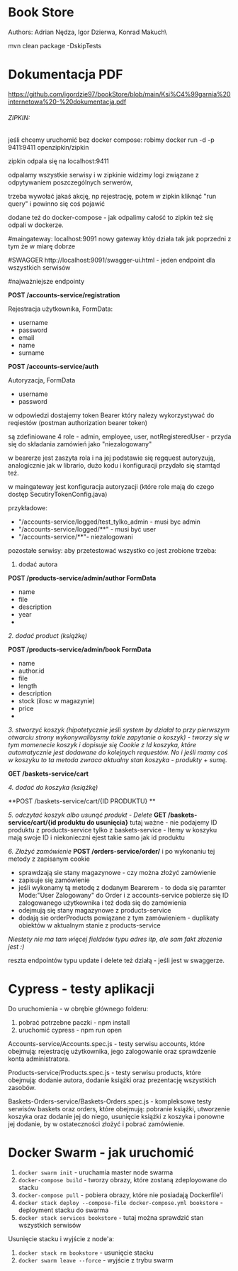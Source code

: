 # Book Store
Authors: Adrian Nędza, Igor Dzierwa, Konrad Makuch\

mvn clean package -DskipTests

# Dokumentacja PDF
https://github.com/igordzie97/bookStore/blob/main/Ksi%C4%99garnia%20internetowa%20-%20dokumentacja.pdf

###### ZIPKIN:
jeśli chcemy uruchomić bez docker compose:
robimy docker run -d -p 9411:9411 openzipkin/zipkin

zipkin odpala się na localhost:9411

odpalamy wszystkie serwisy i w zipkinie widzimy logi związane z odpytywaniem poszczególnych serwerów,

trzeba wywołać jakaś akcję, np rejestrację, potem w zipkin kliknąć "run query" i powinno się coś pojawić

dodane też do docker-compose - jak odpalimy całość to zipkin też się odpali w dockerze.


#maingateway: localhost:9091
nowy gateway któy działa tak jak poprzedni z tym że w miarę dobrze

#SWAGGER
http://localhost:9091/swagger-ui.html - jeden endpoint dla wszystkich serwisów

#najważniejsze endpointy

**POST /accounts-service/registration**

Rejestracja użytkownika, FormData:
 - username
 - password
 - email
 - name
 - surname

**POST /accounts-service/auth**

Autoryzacja, FormData
- username
- password

w odpowiedzi dostajemy token Bearer
który nalezy wykorzystywać do reqiestów
(postman authorization bearer token)

są zdefiniowane 4 role - admin, employee, user, notRegisteredUser - przyda się do składania zamówień jako "niezalogowany"

w bearerze jest zaszyta rola i na jej podstawie się regquest autoryzują, analogicznie jak w librario, dużo kodu i konfiguracji przydało się stamtąd też.

w maingateway jest konfiguracja autoryzacji (które role mają do czego dostęp SecutiryTokenConfig.java)

przykładowe:
 - "/accounts-service/logged/test_tylko_admin - musi byc admin
 - "/accounts-service/logged/**" - musi być user
 - "/accounts-service/**"- niezalogowani


pozostałe serwisy:
aby przetestować wszystko co jest zrobione trzeba:  
1. dodać autora   

**POST /products-service/admin/author FormData**
- name
- file
- description
- year
-
*2. dodać product (książkę)*

**POST /products-service/admin/book FormData**
- name
- author.id
- file
- length
- description
- stock (ilosc w magazynie)
- price
-
*3. stworzyć koszyk (hipotetycznie jeśli system by działał to przy pierwszym otwarciu strony wykonywalibysmy takie zapytanie o koszyk) - tworzy się w tym momenecie koszyk i dopisuje się Cookie z Id koszyka, które automatycznie jest dodawane do kolejnych requestów. No i jeśli mamy coś w koszyku to ta metoda zwraca aktualny stan koszyka - produkty + sumę.*

**GET /baskets-service/cart**

*4. dodać do koszyka (książkę)*

**POST /baskets-service/cart/{ID PRODUKTU} **

*5. odczytać koszyk albo usunąć produkt - Delete*
**GET /baskets-service/cart/{id produktu do usunięcia}**
tutaj ważne - nie podajemy ID produktu z products-service tylko z baskets-service - Itemy w koszyku mają swoje ID i niekonieczni ejest takie samo jak id produktu

*6. Złożyć zamówienie*
**POST /orders-service/order/**
i po wykonaniu tej metody z zapisanym cookie
- sprawdzają sie stany magazynowe - czy można złożyć zamówienie
- zapisuje się zamówienie
- jeśli wykonamy tą metodę z dodanym Bearerem - to doda się paramter Mode:"User Zalogowany" do Order i z accounts-service pobierze się ID zalogowanego użytkownika i też doda się do zamówienia
- odejmują się stany magazynowe z products-service
- dodają sie orderProducts powiązane z tym zamówieniem - duplikaty obiektów w aktualnym stanie z products-service

*Niestety nie ma tam więcej fieldsów typu adres itp, ale sam fakt złozenia jest :)*

reszta endpointów typu update i delete też działą - jeśli jest w swaggerze.

# Cypress - testy aplikacji
Do uruchomienia - w obrębie głównego folderu:
1) pobrać potrzebne paczki - npm install
2) uruchomić cypress - npm run open

Accounts-service/Accounts.spec.js - testy serwisu accounts, które obejmują: rejestrację użytkownika, jego zalogowanie oraz sprawdzenie konta administratora.

Products-service/Products.spec.js - testy serwisu products, które obejmują: dodanie autora, dodanie książki oraz prezentację wszystkich zasobów.

Baskets-Orders-service/Baskets-Orders.spec.js - kompleksowe testy serwisów baskets oraz orders, które obejmują: pobranie książki, utworzenie koszyka oraz dodanie jej do niego, usunięcie książki z koszyka i ponowne jej dodanie, by w ostateczności złożyć i pobrać zamówienie. 

# Docker Swarm - jak uruchomić
1) `docker swarm init` - uruchamia master node swarma
2) `docker-compose build` - tworzy obrazy, które zostaną zdeployowane do stacku
3) `docker-compose pull` - pobiera obrazy, które nie posiadają Dockerfile'i
4) `docker stack deploy --compose-file docker-compose.yml bookstore` - deployment stacku do swarma
5) `docker stack services bookstore` - tutaj można sprawdzić stan wszystkich serwisów

Usunięcie stacku i wyjście z node'a:
1) `docker stack rm bookstore` - usunięcie stacku
2) `docker swarm leave --force` - wyjście z trybu swarm
